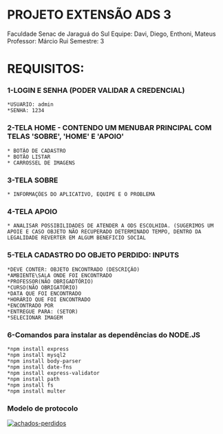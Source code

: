 # PROJETO EXTENSÃO ADS 3

Faculdade Senac de Jaraguá do Sul
Equipe: Davi, Diego, Enthoni, Mateus
Professor: Márcio Rui
Semestre: 3

# REQUISITOS:

### 1-LOGIN E SENHA (PODER VALIDAR A CREDENCIAL) 
	*USUARIO: admin
 	*SENHA: 1234
### 2-TELA HOME - CONTENDO UM MENUBAR PRINCIPAL COM TELAS 'SOBRE', 'HOME' E 'APOIO'
	* BOTÃO DE CADASTRO
	* BOTÃO LISTAR
 	* CARROSSEL DE IMAGENS
### 3-TELA SOBRE
	* INFORMAÇÕES DO APLICATIVO, EQUIPE E O PROBLEMA
### 4-TELA APOIO
	* ANALISAR POSSIBILIDADES DE ATENDER A ODS ESCOLHIDA. (SUGERIMOS UM APOIE E CASO OBJETO NÃO RECUPERADO DETERMINADO TEMPO, DENTRO DA LEGALIDADE REVERTER EM ALGUM BENEFICIO SOCIAL

### 5-TELA CADASTRO DO OBJETO PERDIDO: INPUTS
	*DEVE CONTER: OBJETO ENCONTRADO (DESCRIÇÃO)
	*AMBIENTE\SALA ONDE FOI ENCONTRADO
	*PROFESSOR(NÃO OBRIGADTÓRIO)
	*CURSO(NÃO OBRIGATÓRIO)
	*DATA QUE FOI ENCONTRADO
	*HORÁRIO QUE FOI ENCONTRADO
	*ENCONTRADO POR
	*ENTREGUE PARA: (SETOR)
 	*SELECIONAR IMAGEM

 ### 6-Comandos para instalar as dependências do NODE.JS
	*npm install express
	*npm install mysql2
	*npm install body-parser 
	*npm install date-fns
	*npm install express-validator
	*npm install path
	*npm install fs
	*npm install multer

 ### Modelo de protocolo
<a href="https://ibb.co/DMnm4WW"><img src="https://i.ibb.co/hdvrs99/achados-perdidos.jpg" alt="achados-perdidos" border="0" /></a>
